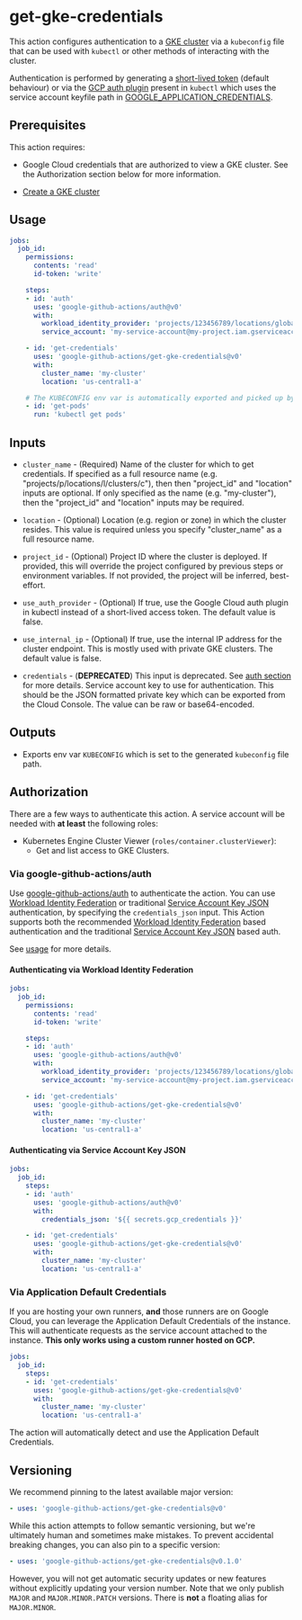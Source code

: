 <!--
Copyright 2020 Google LLC

Licensed under the Apache License, Version 2.0 (the "License");
you may not use this file except in compliance with the License.
You may obtain a copy of the License at

    http://www.apache.org/licenses/LICENSE-2.0

Unless required by applicable law or agreed to in writing, software
distributed under the License is distributed on an "AS IS" BASIS,
WITHOUT WARRANTIES OR CONDITIONS OF ANY KIND, either express or implied.
See the License for the specific language governing permissions and
limitations under the License.
-->
# get-gke-credentials

This action configures authentication to a [GKE cluster][gke] via a `kubeconfig` file that can be used with `kubectl` or other methods of interacting with the cluster.

Authentication is performed by generating a [short-lived token][token] (default behaviour) or via the [GCP auth plugin][gcp-auth-plugin] present in `kubectl` which uses the service account keyfile path in [GOOGLE_APPLICATION_CREDENTIALS][gcp-gcloud-auth].

## Prerequisites

This action requires:

- Google Cloud credentials that are authorized to view a GKE cluster. See the Authorization section below for more information.

- [Create a GKE cluster](https://cloud.google.com/kubernetes-engine/docs/quickstart?_ga=2.267842766.1374248275.1591025444-475066991.1589991158)

## Usage

```yaml
jobs:
  job_id:
    permissions:
      contents: 'read'
      id-token: 'write'

    steps:
    - id: 'auth'
      uses: 'google-github-actions/auth@v0'
      with:
        workload_identity_provider: 'projects/123456789/locations/global/workloadIdentityPools/my-pool/providers/my-provider'
        service_account: 'my-service-account@my-project.iam.gserviceaccount.com'

    - id: 'get-credentials'
      uses: 'google-github-actions/get-gke-credentials@v0'
      with:
        cluster_name: 'my-cluster'
        location: 'us-central1-a'

    # The KUBECONFIG env var is automatically exported and picked up by kubectl.
    - id: 'get-pods'
      run: 'kubectl get pods'
```

## Inputs

-   `cluster_name` - (Required) Name of the cluster for which to get
    credentials. If specified as a full resource name (e.g.
    "projects/p/locations/l/clusters/c"), then then "project_id" and "location"
    inputs are optional. If only specified as the name (e.g. "my-cluster"), then
    the "project_id" and "location" inputs may be required.

-   `location` - (Optional) Location (e.g. region or zone) in which the cluster
    resides. This value is required unless you specify "cluster_name" as a full
    resource name.

-   `project_id` - (Optional) Project ID where the cluster is deployed. If
    provided, this will override the project configured by previous steps or
    environment variables. If not provided, the project will be inferred,
    best-effort.

-   `use_auth_provider` - (Optional) If true, use the Google Cloud auth plugin in
    kubectl instead of a short-lived access token. The default value is false.

-   `use_internal_ip` - (Optional) If true, use the internal IP address for the
    cluster endpoint. This is mostly used with private GKE clusters. The default
    value is false.

-   `credentials` - (**DEPRECATED**) This input is deprecated. See [auth
    section](#via-google-github-actionsauth) for more details. Service account
    key to use for authentication. This should be the JSON formatted private key
    which can be exported from the Cloud Console. The value can be raw or
    base64-encoded.

## Outputs

- Exports env var `KUBECONFIG` which is set to the generated `kubeconfig` file path.

## Authorization

There are a few ways to authenticate this action. A service account will be needed
with **at least** the following roles:

- Kubernetes Engine Cluster Viewer (`roles/container.clusterViewer`):
  - Get and list access to GKE Clusters.

### Via google-github-actions/auth

Use [google-github-actions/auth](https://github.com/google-github-actions/auth) to authenticate the action. You can use [Workload Identity Federation][wif] or traditional [Service Account Key JSON][sa] authentication, by specifying the `credentials_json` input. This Action supports both the recommended [Workload Identity Federation][wif] based authentication and the traditional [Service Account Key JSON][sa] based auth.

See [usage](https://github.com/google-github-actions/auth#usage) for more details.

#### Authenticating via Workload Identity Federation

```yaml
jobs:
  job_id:
    permissions:
      contents: 'read'
      id-token: 'write'

    steps:
    - id: 'auth'
      uses: 'google-github-actions/auth@v0'
      with:
        workload_identity_provider: 'projects/123456789/locations/global/workloadIdentityPools/my-pool/providers/my-provider'
        service_account: 'my-service-account@my-project.iam.gserviceaccount.com'

    - id: 'get-credentials'
      uses: 'google-github-actions/get-gke-credentials@v0'
      with:
        cluster_name: 'my-cluster'
        location: 'us-central1-a'
```

#### Authenticating via Service Account Key JSON

```yaml
jobs:
  job_id:
    steps:
    - id: 'auth'
      uses: 'google-github-actions/auth@v0'
      with:
        credentials_json: '${{ secrets.gcp_credentials }}'

    - id: 'get-credentials'
      uses: 'google-github-actions/get-gke-credentials@v0'
      with:
        cluster_name: 'my-cluster'
        location: 'us-central1-a'
```

### Via Application Default Credentials

If you are hosting your own runners, **and** those runners are on Google Cloud,
you can leverage the Application Default Credentials of the instance. This will
authenticate requests as the service account attached to the instance. **This
only works using a custom runner hosted on GCP.**

```yaml
jobs:
  job_id:
    steps:
    - id: 'get-credentials'
      uses: 'google-github-actions/get-gke-credentials@v0'
      with:
        cluster_name: 'my-cluster'
        location: 'us-central1-a'
```

The action will automatically detect and use the Application Default
Credentials.

## Versioning

We recommend pinning to the latest available major version:

```yaml
- uses: 'google-github-actions/get-gke-credentials@v0'
```

While this action attempts to follow semantic versioning, but we're ultimately
human and sometimes make mistakes. To prevent accidental breaking changes, you
can also pin to a specific version:

```yaml
- uses: 'google-github-actions/get-gke-credentials@v0.1.0'
```

However, you will not get automatic security updates or new features without
explicitly updating your version number. Note that we only publish `MAJOR` and
`MAJOR.MINOR.PATCH` versions. There is **not** a floating alias for
`MAJOR.MINOR`.

[gke]: https://cloud.google.com/kubernetes-engine
[gcp-auth-plugin]: https://github.com/kubernetes/client-go/tree/master/plugin/pkg/client/auth/gcp
[gcp-gcloud-auth]: https://cloud.google.com/kubernetes-engine/docs/how-to/api-server-authentication#using-gcloud-config
[token]: https://kubernetes.io/docs/reference/access-authn-authz/authentication/#openid-connect-tokens
[sm]: https://cloud.google.com/secret-manager
[sa]: https://cloud.google.com/iam/docs/creating-managing-service-accounts
[wif]: https://cloud.google.com/iam/docs/workload-identity-federation
[gh-runners]: https://help.github.com/en/actions/hosting-your-own-runners/about-self-hosted-runners
[gh-secret]: https://help.github.com/en/actions/configuring-and-managing-workflows/creating-and-storing-encrypted-secrets
[setup-gcloud]: ../setup-gcloud
